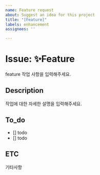```yaml
---
name: Feature request
about: Suggest an idea for this project
title: "[Feature]"
labels: enhancement
assignees: ''

---
```


# __Issue: ✨Feature__
feature 작업 사항을 입력해주세요.

## __Description__
작업에 대한 자세한 설명을 입력해주세요.

## __To_do__
- [] todo
- [] todo

## __ETC__
기타사항
